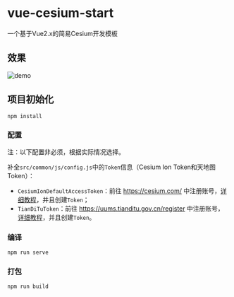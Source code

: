# vue-cesium-start

一个基于Vue2.x的简易Cesium开发模板

## 效果

![demo](/readme_images/demo.png)

## 项目初始化

```
npm install
```
### 配置
注：以下配置非必须，根据实际情况选择。

补全`src/common/js/config.js`中的`Token`信息（Cesium Ion Token和天地图Token）：

- `CesiumIonDefaultAccessToken`：前往 https://cesium.com/ 中注册账号，[详细教程](https://syzdev.cn/2021/08/10/%E6%B3%A8%E5%86%8CCesium%20ion%E6%95%99%E7%A8%8B/)，并且创建`Token`；
- `TianDiTuToken`：前往 https://uums.tianditu.gov.cn/register 中注册账号，[详细教程](https://syzdev.cn/2021/08/11/注册天地图Token教程/)，并且创建`Token`。

### 编译

```
npm run serve
```

### 打包
```
npm run build
```

